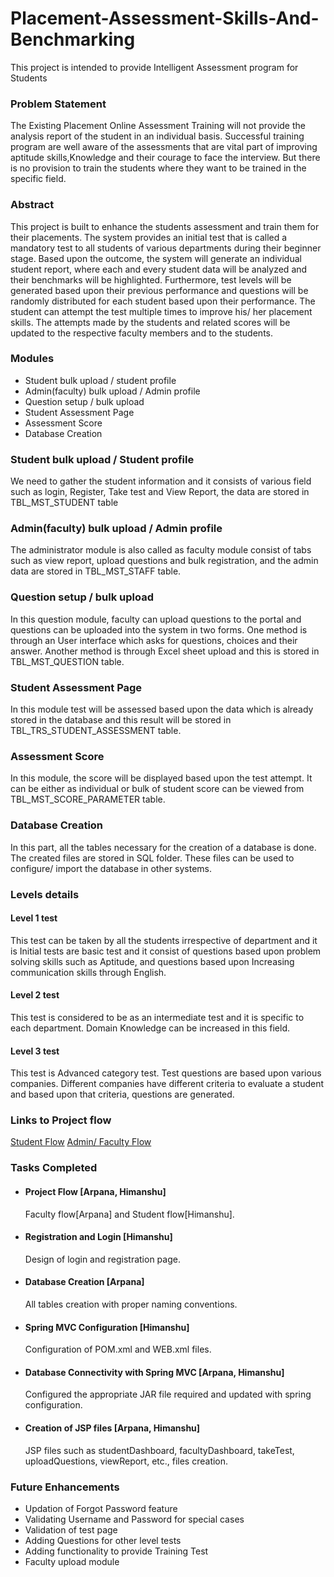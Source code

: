 # Placement-Assessment-Skills-And-Benchmarking
This project is intended to provide Intelligent Assessment program for Students

### Problem Statement
The Existing Placement Online Assessment Training will not provide  the analysis report of the student in an individual basis. Successful training program are well aware of the assessments that are vital part of improving aptitude skills,Knowledge and their courage to face the interview. But there is no provision to train the students where they want to be trained in the specific field.

### Abstract
This project is built to enhance the students assessment and train them for their placements. The system provides an initial test that is called a mandatory test to all students of various departments during their beginner stage. Based upon the outcome, the system will generate  an individual student report, where each and every student data will be analyzed and their benchmarks will be highlighted. Furthermore, test levels will be generated based upon their previous performance and questions will be randomly distributed for each student based upon their performance. The student can attempt the test multiple times to improve his/ her placement skills. The attempts made by the students and related scores will be updated to the respective faculty members and to the students.

### Modules
- Student bulk upload / student profile
- Admin(faculty) bulk upload / Admin profile
- Question setup / bulk upload
- Student Assessment Page
- Assessment Score
- Database Creation

### Student bulk upload / Student profile
We need to gather the student information and it consists of various field such as login, Register, Take test and View Report, the data are stored in TBL_MST_STUDENT table

### Admin(faculty) bulk upload / Admin profile
The administrator module is also called as faculty module consist of tabs such as view report, upload questions and bulk registration, and the admin data are stored in TBL_MST_STAFF table.

### Question setup / bulk upload
In this question module, faculty can upload questions to the portal and questions can be uploaded into the system in two forms. One method is through an User interface which asks for questions, choices and their answer. Another method is through Excel sheet upload and this is stored in TBL_MST_QUESTION table.

### Student Assessment Page
In this module test will be assessed based upon the data which is already stored in the database and this result will be stored in TBL_TRS_STUDENT_ASSESSMENT table.

### Assessment Score
In this module, the score will be displayed based upon the test attempt. It can be either as individual or bulk of student score can be viewed from TBL_MST_SCORE_PARAMETER table.

### Database Creation
In this part, all the tables necessary for the creation of a database is done. The created files are stored in SQL folder. These files can be used to configure/ import the database in other systems.

### Levels details
#### Level 1 test  
This test can be taken by all the students irrespective of department and it is Initial 
tests are basic test and it consist of questions based upon problem solving skills such as Aptitude, and questions based upon Increasing communication skills through English.
#### Level 2 test
This test is considered to be as an intermediate test and it is specific to each department. Domain Knowledge can be increased in this field.
#### Level 3 test
This test is Advanced category test. Test questions are based upon various companies. Different companies have different criteria to evaluate a student and based upon that criteria, questions are generated.  

### Links to Project flow
[Student Flow](https://drive.google.com/file/d/1pB-FNXTdF8ruHIZd-GEjXRdDSgwVEJpt/view)
[Admin/ Faculty Flow](https://drive.google.com/file/d/15g-eHZrAiF-oG3t3MWT6ENjAcBw4Gsuk/view)

### Tasks Completed
- #### Project Flow [Arpana, Himanshu]
   Faculty flow[Arpana] and Student flow[Himanshu].
- #### Registration and Login [Himanshu]
   Design of login and registration page.
- #### Database Creation [Arpana]
   All tables creation with proper naming conventions.          
- #### Spring MVC Configuration [Himanshu]
   Configuration of POM.xml and WEB.xml files.
- #### Database Connectivity with Spring MVC [Arpana, Himanshu]
   Configured the appropriate JAR file required and updated with spring configuration.
- #### Creation of JSP files [Arpana, Himanshu]
   JSP files such as studentDashboard, facultyDashboard, takeTest, uploadQuestions, viewReport, etc., files creation.

### Future Enhancements
- Updation of Forgot Password feature
- Validating Username and Password for special cases
- Validation of test page 
- Adding Questions for other level tests
- Adding functionality to provide Training Test
- Faculty upload module

